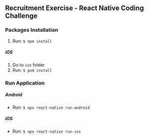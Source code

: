 ## Recruitment Exercise - React Native Coding Challenge

### Packages Installation

1. Run: ``` $ npm install ```

##### iOS

1. Go to  _```ios```_ folder
2. Run: ``` $ pod install ```

### Run Application
##### Android
- Run: ``` $ npx react-native run-android ```
##### iOS
- Run: ``` $ npx react-native run-ios ```
